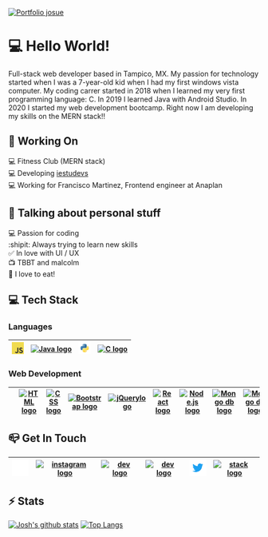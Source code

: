 [<img src="https://i.ibb.co/fr4Bbbb/Desktop-1.png" alt="Portfolio josue" />](https://josueportfolio-919e8.web.app/)

# :computer: Hello World! 

Full-stack web developer based in Tampico, MX. My passion for technology started when I was a 7-year-old kid when I had my first windows vista computer. My coding carrer started in 2018 when I learned my very first programming language: C. In 2019 I learned Java with Android Studio. In 2020 I started my web development bootcamp. Right now I am developing my skills on the MERN stack!! 

## :briefcase: Working On
:computer: Fitness Club (MERN stack)<br>
:computer: Developing [iestudevs](https://iestudevs.com) <br>
:computer: Working for Francisco Martinez, Frontend engineer at Anaplan<br>

## :boy: Talking about personal stuff
:computer: Passion for coding<br>
:shipit: Always trying to learn new skills<br>
:white_check_mark: In love with UI / UX<br>
:tv: TBBT and malcolm<br>
:pizza: I love to eat!<br>

## :computer: Tech Stack

### Languages
| [<img src="https://raw.githubusercontent.com/github/explore/80688e429a7d4ef2fca1e82350fe8e3517d3494d/topics/javascript/javascript.png" alt="Js logo" width="24">](https://developer.mozilla.org/en-US/docs/Web/JavaScript)  | [<img src="https://sdc.csc.ncsu.edu/img/techres/java-logo.svg" alt="Java logo" width="24">](https://www.java.com/es/) |  [<img src="https://raw.githubusercontent.com/github/explore/80688e429a7d4ef2fca1e82350fe8e3517d3494d/topics/python/python.png" alt="Python logo" width="24">](https://www.python.org/)| [<img src="https://www.pinclipart.com/picdir/middle/396-3965857_c-c-programming-language-logo-clipart.png" alt="C logo" width="28">](https://es.wikipedia.org/wiki/C)
|---|---|---|---|

### Web Development
| [<img src="https://raw.githubusercontent.com/github/explore/80688e429a7d4ef2fca1e82350fe8e3517d3494d/topics/javascript/javascript.png" alt="Js logo" width="24">](https://github.com/josh231101/EJS-Blog-Web-Page) | [<img src="https://www.w3.org/html/logo/downloads/HTML5_Badge_512.png" alt="HTML logo" width="24">](https://github.com/josh231101/EJS-Blog-Web-Page) | [<img src="https://i0.pngocean.com/files/893/87/686/cascading-style-sheets-logo-clip-art-css3-html-css3-logo.jpg" alt="CSS logo" width="24">](https://github.com/josh231101/EJS-Blog-Web-Page) | [<img src="https://upload.wikimedia.org/wikipedia/commons/thumb/b/b2/Bootstrap_logo.svg/480px-Bootstrap_logo.svg.png" alt="Bootstrap logo" width="24">](https://github.com/josh231101/EJS-Blog-Web-Page) | [<img src="https://blog.artegrafico.net/wp-content/uploads/2019/02/jQuery-logo.png" alt="jQuerylogo" width="24">](https://github.com/josh231101/EJS-Blog-Web-Page)  |  [<img src="https://brianiswinston.github.io/PortfolioWebsite/images/react-hexagon.png" alt="React logo" width="24">](https://github.com/josh231101/Netflix-clone) | [<img src="https://www.altiria.com.mx/wp-content/uploads//2017/03/node-logo.jpg" alt="Node.js logo" width="24">](https://github.com/josh231101/EJS-Blog-Web-Page) | [<img src="https://i.dlpng.com/static/png/468328_preview.png" alt="Mongo db logo" width="24">](https://github.com/josh231101/EJS-Blog-Web-Page) | [<img src="https://miro.medium.com/max/961/1*8w2sRdiOVgk5S4uaSWWuKw.png" alt="Mongo db logo" width="40">](https://github.com/josh231101/EJS-Blog-Web-Pagel) | [<img src="https://geekytheory.com//assets/images/icons/technologies/express.png" alt="Express logo" width="40">](https://github.com/josh231101/EJS-Blog-Web-Page) | [<img src="https://encrypted-tbn0.gstatic.com/images?q=tbn%3AANd9GcR6J_h1qiqCZLDqx9iwDntjRQbU988SWjsrCZJPGYIotPAEAZ_S4SpwPBNMP1QaAoZZk7kjklNWAyM7HNsUBYxHbU1Mr86WfLcrQfkq&usqp=CAU&ec=45682163" alt="Express logo" width="40">](https://github.com/josh231101/EJS-Blog-Web-Page)
|---|---|---|---|---|---|---|---|---|---|---|




## :mailbox_closed: Get In Touch

| [<img src="https://raw.githubusercontent.com/Delta456/Delta456/master/img/github.png" alt="github logo" width="34">](https://github.com/josh231101) | [<img src="https://raw.githubusercontent.com/Delta456/Delta456/master/img/instagram.jpg" alt="instagram logo" width="24">](https://www.instagram.com/josue_arag) | [<img src="https://raw.githubusercontent.com/Delta456/Delta456/master/img/dev.png" alt="dev logo" width="24">](https://immense-forest-32922.herokuapp.com/about)| [<img src="https://lh3.googleusercontent.com/fqYJHtyzZzA4vacRzeJoB93QNvA5-mvR-8UB5oVLxdYDSTpfLp_KgYD4IqVGJUgFEJo" alt="dev logo" width="24">](https://www.linkedin.com/in/josue-david-arreola-aguilera-4490301a0/) | [<img src="https://raw.githubusercontent.com/Delta456/Delta456/master/img/twitter.png" alt="twitter logo" width="34">](https://twitter.com/Josuearreola7) | [<img src="https://raw.githubusercontent.com/Delta456/Delta456/master/img/stack.svg" alt="stack logo" width="24">](https://stackoverflow.com/users/13873937/josu%c3%a9-arreola)
|---|---|---|---|---|---|
## :zap: Stats 
[![Josh's github stats](https://github-readme-stats.vercel.app/api?username=josh231101)](https://github.com/anuraghazra/github-readme-stats) [![Top Langs](https://github-readme-stats.vercel.app/api/top-langs/?username=josh231101&layout=compact)](https://github.com/anuraghazra/github-readme-stats) 

